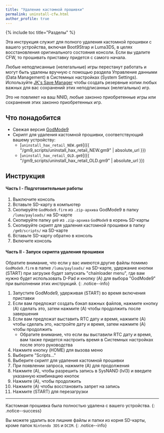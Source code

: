```yaml
---
title: "Удаление кастомной прошивки"
permalink: uninstall-cfw.html
author_profile: true
---
```

{% include toc title="Разделы" %}

Эта инструкция служит для полного удаления кастомной прошивки с вашего устройства, включая Boot9Strap и Luma3DS, в целях восстановления оригинального состояния консоли. Если вы удалите CFW, то прошивать приставку придется с самого начала.

Любые неподписанные (нелегальные) игры перестанут работать и могут быть удалены вручную с помощью раздела Управление данными (Data Management) в Системных настройках (System Settings). Используйте [JK's Save Manager](https://github.com/J-D-K/JKSM/releases/latest) чтобы создать резервные копии любых важных для вас сохранений этих неподписанных (нелегальных) игр.

Это не повлияет на ваш NNID, любые законно приобретенные игры или сохранения этих законно приобретенных игр.

## Что понадобится

* Свежая версия [GodMode9](https://github.com/d0k3/GodMode9/releases/latest)
* Скрипт для удаления кастомной прошивки, соответствующий вашему устройству:
  + [`uninstall_hax_retail_NEW.gm9`]({{ "/gm9_scripts/uninstall_hax_retail_NEW.gm9" | absolute_url }})
  + [`uninstall_hax_retail_OLD.gm9`]({{ "/gm9_scripts/uninstall_hax_retail_OLD.gm9" | absolute_url }})

## Инструкция

#### Часть I - Подготовительные работы

1. Выключите консоль
1. Вставьте SD-карту в компьютер
1. Скопируйте `GodMode9.firm` из `.zip-архива` GodMode9 в папку `/luma/payloads/` на SD-карте
1. Скопируйте папку `gm9` из `.zip-архива` `GodMode9` в корень SD-карты
1. Скопируйте скрипт для удаления кастомной прошивки в папку `/gm9/scripts/` на SD-карте
1. Вставьте SD-карту обратно в консоль
1. Включите консоль

#### Часть II - Запуск скрипта удаления прошивки

Обратите внимание, что если у вас имеются другие файлы помимо `GodMode9.firm` в папке `/luma/payloads/` на SD-карте, удержание кнопки (START) при загрузке будет запускать "chainloader menu", где вам нужно будет использовать D-Pad и кнопку (A) для выбора "GodMode9" при выполнении этих инструкций.
{: .notice--info}

1. Запустите GodMode9, удерживая (START) во время включения приставки
1. Если вам предложат создать бэкап важных файлов, нажмите кнопку (A) сделать это, затем нажмите (A) чтобы продолжить после завершения
1. Если вам предложат выставить RTC дату и время, нажмите (A) чтобы сделать это, настройте дату и время, затем нажмите (A) чтобы продолжить
	+ Обратите внимание, что если вы выставили RTC дату и время, вам также придется настроить время в Системных настройках после этого руководства
1. Нажмите кнопку (HOME) для вызова меню
1. Выберите "Scripts..."
1. Выберите скрипт для удаления кастомной прошивки
1. При появлении запроса, нажмите (A) для продолжения
1. Нажмите (A), чтобы разрешить запись в SysNAND (lvl3) и введите указанную комбинацию кнопок
1. Нажмите (A), чтобы продолжить
1. Нажмите (A) чтобы восстановить запрет на запись
1. Нажмите (START) для перезагрузки

___

Кастомная прошивка была полностью удалена с вашего устройства.
{: .notice--success}

Вы можете удалить все лишние файлы и папки из корня SD-карты, кроме папок `Nintendo 3DS` и `DCIM`.
{: .notice--info}